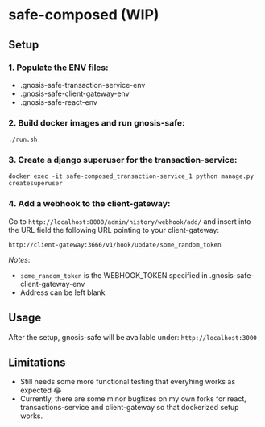 # safe-composed (WIP)

## Setup

### 1. Populate the ENV files:

* .gnosis-safe-transaction-service-env
* .gnosis-safe-client-gateway-env
* .gnosis-safe-react-env


### 2. Build docker images and run gnosis-safe:

`./run.sh`


### 3. Create a django superuser for the transaction-service:

`docker exec -it safe-composed_transaction-service_1 python manage.py createsuperuser`


### 4. Add a webhook to the client-gateway:

Go to `http://localhost:8000/admin/history/webhook/add/` and insert into the URL field the following URL pointing to your client-gateway:

`http://client-gateway:3666/v1/hook/update/some_random_token`

*Notes*:
* `some_random_token` is the WEBHOOK_TOKEN specified in .gnosis-safe-client-gateway-env
* Address can be left blank



## Usage

After the setup, gnosis-safe will be available under: `http://localhost:3000`



## Limitations

* Still needs some more functional testing that everyhing works as expected :joy:
* Currently, there are some minor bugfixes on my own forks for react, transactions-service and client-gateway so that dockerized setup works.
